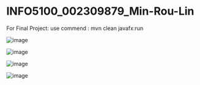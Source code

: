# INFO5100_002309879_Min-Rou-Lin
For Final Project: use commend :  mvn clean javafx:run 


![image](https://github.com/user-attachments/assets/8ca9ab29-bdaa-4f97-b9d1-3681699059b3)

![image](https://github.com/user-attachments/assets/9b0eb020-3b3a-4783-ad4f-9154dfb1ea61)

![image](https://github.com/user-attachments/assets/a7d975a1-4058-4735-abe9-ba65235de119)

![image](https://github.com/user-attachments/assets/a5a8df1e-dfed-4430-84b0-1322fd62a063)


